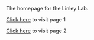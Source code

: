The homepage for the Linley Lab.


[Click here](Page1.md) to visit page 1

[Click here](Page2.md) to visit page 2
